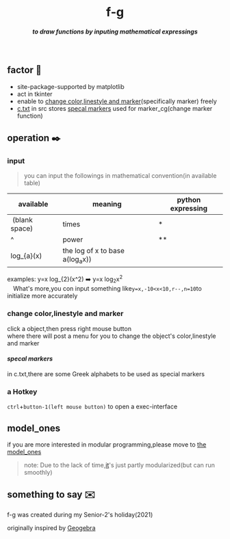 <p align="center" >
  <h1 align="center" style="margin:0 auto;">f-g</h1>
</p>
<h5 align="center">to draw functions by inputing mathematical expressings </h5>
<br>

## factor :pushpin:
* site-package-supported by matplotlib  
* act in tkinter  
* enable to [change color,linestyle and marker](#change-colorlinestyle-and-marker)(specifically marker) freely  
* [c.txt](/src/c.txt) in src stores [specal markers](#m) used for marker_cg(change marker function)

## operation :black_nib:
### input
> you can input the followings in mathematical convention(in available table)

available|meaning|python expressing
-|-|-
&nbsp;(blank space)|times|*
^|power|**
log_{a}(x)|the log of x to base a(log<sub>a</sub>x))|

examples: y=x log_{2}(x^2)  :arrow_right:  y=x log<sub>2</sub>x<sup>2</sup><!--$\rightarrow y=x log_2 x^2$-->  
&emsp;What's more,you con input something like`y=x,-10<x<10,r--,n=10`to initialize more accurately
### change color,linestyle and marker
click a object,then press right mouse button  
where there will post a menu for you to change the object's color,linestyle and marker  
*<h4 id="m"> specal markers  </h4>*
in c.txt,there are some Greek alphabets to be used as special markers  
### a Hotkey
`ctrl`+`button-1(left mouse button)` to open a exec-interface  
## model_ones
if you are more interested in modular programming,please move to [the model_ones](https://github.com/litlighilit/f-g/tree/model_ones)
> note:
> Due to the lack of time,[it](#model_ones)'s just partly modularized(but can run smoothly)
## something to say :envelope:
f-g was created during my Senior-2's holiday(2021)  

originally inspired by [Geogebra](https://geogebra.org/)  

